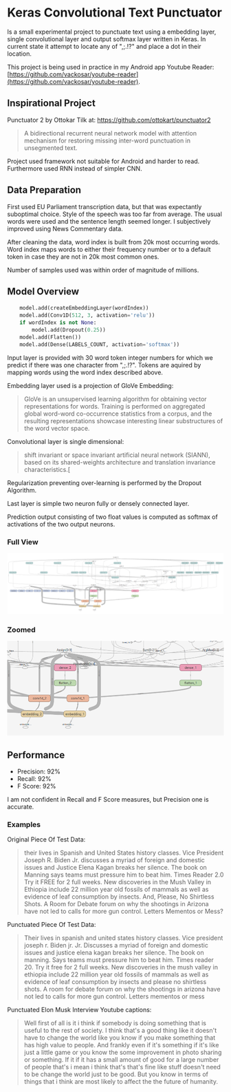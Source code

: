 # Keras Convolutional Text Punctuator

Is a small experimental project to punctuate text using a embedding layer, single convolutional layer and output softmax layer written in Keras. In current state it attempt to locate any of ",;.!?" and place a dot in their location.

This project is being used in practice in my Android app Youtube Reader: [https://github.com/vackosar/youtube-reader](https://github.com/vackosar/youtube-reader).

## Inspirational Project

Punctuator 2 by Ottokar Tilk at: https://github.com/ottokart/punctuator2

> A bidirectional recurrent neural network model with attention mechanism for restoring missing inter-word punctuation in unsegmented text.
  
Project used framework not suitable for Android and harder to read. Furthermore used RNN instead of simpler CNN. 

## Data Preparation

First used EU Parliament transcription data, but that was expectantly suboptimal choice. Style of the speech was too far from average. The usual words were used and the sentence length seemed longer. I subjectively improved using News Commentary data.

After cleaning the data, word index is built from 20k most occurring words. Word index maps words to either their frequency number or to a default token in case they are not in 20k most common ones.

Number of samples used was within order of magnitude of millions.


## Model Overview

```python
    model.add(createEmbeddingLayer(wordIndex))
    model.add(Conv1D(512, 3, activation='relu'))
    if wordIndex is not None:
        model.add(Dropout(0.25))
    model.add(Flatten())
    model.add(Dense(LABELS_COUNT, activation='softmax'))
```

Input layer is provided with 30 word token integer numbers for which we predict if there was one character from ",;.!?". Tokens are aquired by mapping words using the word index described above. 

Embedding layer used is a projection of GloVe Embedding:
> GloVe is an unsupervised learning algorithm for obtaining vector representations for words. Training is performed on aggregated global word-word co-occurrence statistics from a corpus, and the resulting representations showcase interesting linear substructures of the word vector space. 

Convolutional layer is single dimensional:
> shift invariant or space invariant artificial neural network (SIANN), based on its shared-weights architecture and translation invariance characteristics.[

Regularization preventing over-learning is performed by the Dropout Algorithm.

Last layer is simple two neuron fully or densely connected layer.
   
Prediction output consisting of two float values is computed as softmax of activations of the two output neurons.


### Full View
<img src="full-graph.png" width="800">

### Zoomed
<img src="partial-graph.png" width="800">

## Performance

- Precision: 92%
- Recall: 92%
- F Score: 92%

I am  not confident in Recall and F Score measures, but Precision one is accurate.

### Examples

Original Piece Of Test Data:
> their lives in Spanish and United States history classes. Vice President Joseph R. Biden Jr. discusses a myriad of foreign and domestic issues and Justice Elena Kagan breaks her silence. The book on Manning says teams must pressure him to beat him. Times Reader 2.0 Try it FREE for 2 full weeks. New discoveries in the Mush Valley in Ethiopia include 22 million year old fossils of mammals as well as evidence of leaf consumption by insects. And, Please, No Shirtless Shots. A Room for Debate forum on why the shootings in Arizona have not led to calls for more gun control. Letters Mementos or Mess?

Punctuated Piece Of Test Data:
> Their lives in spanish and united states history classes. Vice president joseph r. Biden jr. Jr. Discusses a myriad of foreign and domestic issues and justice elena kagan breaks her silence. The book on manning. Says teams must pressure him to beat him. Times reader 20. Try it free for 2 full weeks. New discoveries in the mush valley in ethiopia include 22 million year old fossils of mammals as well as evidence of leaf consumption by insects and please no shirtless shots. A room for debate forum on why the shootings in arizona have not led to calls for more gun control. Letters mementos or mess 

Punctuated Elon Musk Interview Youtube captions:
> Well first of all is it i think if somebody is doing something that is useful to the rest of society. I think that's a good thing like it doesn't have to change the world like you know if you make something that has high value to people. And frankly even if it's something if it's like just a little game or you know the some improvement in photo sharing or something. If it if it has a small amount of good for a large number of people that's i mean i think that's that's fine like stuff doesn't need to be change the world just to be good. But you know in terms of things that i think are most likely to affect the the future of humanity.